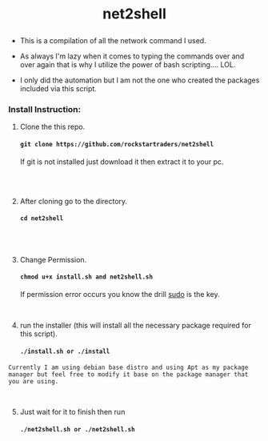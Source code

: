 <h1><p align="center">
net2shell 
</p></h1>


- This is a compilation of all the network command I used.

- As always I'm lazy when it comes to typing the commands over and over again that is why I utilize the power of bash scripting.... LOL.

- I only did the automation but I am not the one who created the packages included via this script.


 ### Install Instruction: 

1. Clone the this repo. 
    #### `git clone https://github.com/rockstartraders/net2shell`

   If git is not installed just download it then extract it to your pc.
<br>
<br>
 
 2. After cloning go to the directory.

      #### `cd net2shell`

<br>
<br>

   3. Change Permission.

      #### `chmod u+x install.sh and net2shell.sh`
         If permission error occurs you know the drill  [sudo](https://en.wikipedia.org/wiki/Sudo) is the key.

<br>

   4. run the installer (this will install all the necessary package required for this script). 

      #### `./install.sh or ./install`

    Currently I am using debian base distro and using Apt as my package manager but feel free to modify it base on the package manager that you are using.  
        
<br> 

5. Just wait for it to finish then run 
      #### `./net2shell.sh or ./net2shell.sh`


